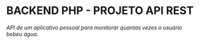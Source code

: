 # BACKEND PHP - PROJETO API REST
*API de um aplicativo pessoal para monitorar quantas vezes o usuário bebeu água.*
